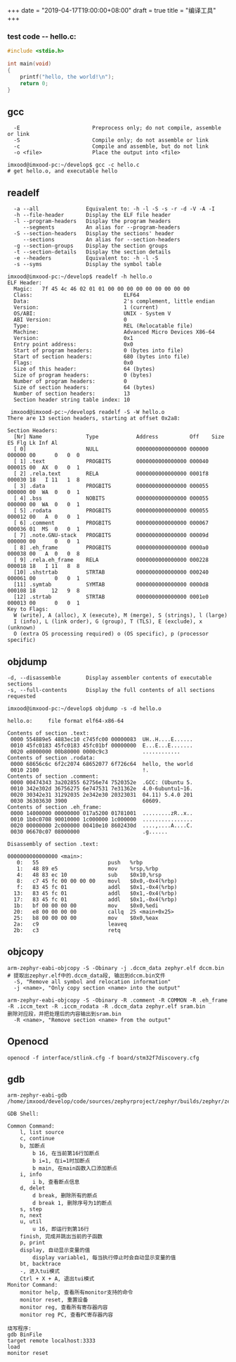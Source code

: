 +++
date = "2019-04-17T19:00:00+08:00"
draft = true
title = "编译工具"
+++

### test code -- hello.c:
```c
#include <stdio.h>

int main(void)
{
    printf("hello, the world!\n");
    return 0;
}
```

## gcc
      -E                       Preprocess only; do not compile, assemble or link
      -S                       Compile only; do not assemble or link
      -c                       Compile and assemble, but do not link
      -o <file>                Place the output into <file>

```shell
imxood@imxood-pc:~/develop$ gcc -c hello.c
# get hello.o, and executable hello
```

## readelf
      -a --all               Equivalent to: -h -l -S -s -r -d -V -A -I
      -h --file-header       Display the ELF file header
      -l --program-headers   Display the program headers
         --segments          An alias for --program-headers
      -S --section-headers   Display the sections' header
         --sections          An alias for --section-headers
      -g --section-groups    Display the section groups
      -t --section-details   Display the section details
      -e --headers           Equivalent to: -h -l -S
      -s --syms              Display the symbol table

```shell
imxood@imxood-pc:~/develop$ readelf -h hello.o
ELF Header:
  Magic:   7f 45 4c 46 02 01 01 00 00 00 00 00 00 00 00 00 
  Class:                             ELF64
  Data:                              2's complement, little endian
  Version:                           1 (current)
  OS/ABI:                            UNIX - System V
  ABI Version:                       0
  Type:                              REL (Relocatable file)
  Machine:                           Advanced Micro Devices X86-64
  Version:                           0x1
  Entry point address:               0x0
  Start of program headers:          0 (bytes into file)
  Start of section headers:          680 (bytes into file)
  Flags:                             0x0
  Size of this header:               64 (bytes)
  Size of program headers:           0 (bytes)
  Number of program headers:         0
  Size of section headers:           64 (bytes)
  Number of section headers:         13
  Section header string table index: 10
```


```shell
 imxood@imxood-pc:~/develop$ readelf -S -W hello.o
There are 13 section headers, starting at offset 0x2a8:

Section Headers:
  [Nr] Name              Type            Address          Off    Size   ES Flg Lk Inf Al
  [ 0]                   NULL            0000000000000000 000000 000000 00      0   0  0
  [ 1] .text             PROGBITS        0000000000000000 000040 000015 00  AX  0   0  1
  [ 2] .rela.text        RELA            0000000000000000 0001f8 000030 18   I 11   1  8
  [ 3] .data             PROGBITS        0000000000000000 000055 000000 00  WA  0   0  1
  [ 4] .bss              NOBITS          0000000000000000 000055 000000 00  WA  0   0  1
  [ 5] .rodata           PROGBITS        0000000000000000 000055 000012 00   A  0   0  1
  [ 6] .comment          PROGBITS        0000000000000000 000067 000036 01  MS  0   0  1
  [ 7] .note.GNU-stack   PROGBITS        0000000000000000 00009d 000000 00      0   0  1
  [ 8] .eh_frame         PROGBITS        0000000000000000 0000a0 000038 00   A  0   0  8
  [ 9] .rela.eh_frame    RELA            0000000000000000 000228 000018 18   I 11   8  8
  [10] .shstrtab         STRTAB          0000000000000000 000240 000061 00      0   0  1
  [11] .symtab           SYMTAB          0000000000000000 0000d8 000108 18     12   9  8
  [12] .strtab           STRTAB          0000000000000000 0001e0 000013 00      0   0  1
Key to Flags:
  W (write), A (alloc), X (execute), M (merge), S (strings), l (large)
  I (info), L (link order), G (group), T (TLS), E (exclude), x (unknown)
  O (extra OS processing required) o (OS specific), p (processor specific)
```
## objdump
	-d, --disassemble        Display assembler contents of executable sections
	-s, --full-contents      Display the full contents of all sections requested
```shell
imxood@imxood-pc:~/develop$ objdump -s -d hello.o 

hello.o:     file format elf64-x86-64

Contents of section .text:
 0000 554889e5 4883ec10 c745fc00 00000083  UH..H....E......
 0010 45fc0183 45fc0183 45fc01bf 00000000  E...E...E.......
 0020 e8000000 00b80000 0000c9c3           ............    
Contents of section .rodata:
 0000 68656c6c 6f2c2074 68652077 6f726c64  hello, the world
 0010 2100                                 !.              
Contents of section .comment:
 0000 00474343 3a202855 62756e74 7520352e  .GCC: (Ubuntu 5.
 0010 342e302d 36756275 6e747531 7e31362e  4.0-6ubuntu1~16.
 0020 30342e31 31292035 2e342e30 20323031  04.11) 5.4.0 201
 0030 36303630 3900                        60609.          
Contents of section .eh_frame:
 0000 14000000 00000000 017a5200 01781001  .........zR..x..
 0010 1b0c0708 90010000 1c000000 1c000000  ................
 0020 00000000 2c000000 00410e10 8602430d  ....,....A....C.
 0030 06670c07 08000000                    .g......        

Disassembly of section .text:

0000000000000000 <main>:
   0:	55                   	push   %rbp
   1:	48 89 e5             	mov    %rsp,%rbp
   4:	48 83 ec 10          	sub    $0x10,%rsp
   8:	c7 45 fc 00 00 00 00 	movl   $0x0,-0x4(%rbp)
   f:	83 45 fc 01          	addl   $0x1,-0x4(%rbp)
  13:	83 45 fc 01          	addl   $0x1,-0x4(%rbp)
  17:	83 45 fc 01          	addl   $0x1,-0x4(%rbp)
  1b:	bf 00 00 00 00       	mov    $0x0,%edi
  20:	e8 00 00 00 00       	callq  25 <main+0x25>
  25:	b8 00 00 00 00       	mov    $0x0,%eax
  2a:	c9                   	leaveq 
  2b:	c3                   	retq
```
## objcopy
```shell
arm-zephyr-eabi-objcopy -S -Obinary -j .dccm_data zephyr.elf dccm.bin
# 提取出zephyr.elf中的.dccm_data段, 输出到dccm.bin文件
  -S, "Remove all symbol and relocation information"
  -j <name>, "Only copy section <name> into the output"

arm-zephyr-eabi-objcopy -S -Obinary -R .comment -R COMMON -R .eh_frame -R .iccm_text -R .iccm_rodata -R .dccm_data zephyr.elf sram.bin
删除对应段，并把处理后的内容输出到sram.bin
  -R <name>, "Remove section <name> from the output"
```

## Openocd
```
openocd -f interface/stlink.cfg -f board/stm32f7discovery.cfg
```

## gdb
```
arm-zephyr-eabi-gdb /home/imxood/develop/code/sources/zephyrproject/zephyr/builds/zephyr/zephyr.elf

GDB Shell:

Common Command:
    l, list source
    c, continue
    b, 加断点
        b 16, 在当前第16行加断点
        b i=1, 在i=1时加断点
        b main, 在main函数入口添加断点
    i, info
        i b, 查看断点信息
    d, delet
        d break, 删除所有的断点
        d break 1, 删除序号为1的断点
    s, step
    n, next
    u, util
        u 16, 即运行到第16行
    finish, 完成并跳出当前的子函数
    p, print
    display, 自动显示变量的值
        display variable1, 每当执行停止时会自动显示变量的值
    bt, backtrace
    -, 进入tui模式
    Ctrl + X + A, 退出tui模式
Monitor Command:
	monitor help, 查看所有monitor支持的命令
	monitor reset, 重置设备
	monitor reg, 查看所有寄存器内容
	monitor reg PC, 查看PC寄存器内容

烧写程序:
gdb BinFile
target remote localhost:3333
load
monitor reset

```
<!--stackedit_data:
eyJoaXN0b3J5IjpbMTc1MjA2MTE2NywyMDEzNjY4NTMzLDUyNT
cyMTA0MCwtNjE0MDIwNjQzXX0=
-->